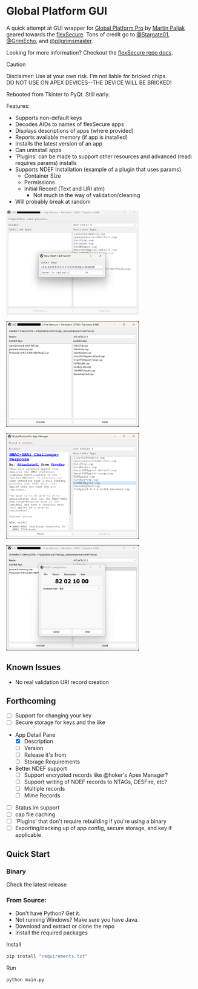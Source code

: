 # Global Platform GUI
A quick attempt at GUI wrapper for [Global Platform Pro](https://github.com/martinpaljak/GlobalPlatformPro) by 
[Martin Paljak](https://github.com/martinpaljak) geared towards the [flexSecure](https://dngr.us/flexsecure).
Tons of credit go to [@Stargate01](https://github.com/stargate01), [@GrimEcho](https://forum.dangerousthings.com/u/grimecho/summary), and [@pilgrimsmaster](https://forum.dangerousthings.com/u/pilgrimsmaster/summary).

Looking for more information? Checkout the [flexSecure repo docs](https://github.com/DangerousThings/flexsecure-applets/tree/master/docs).

> [!CAUTION]
> Disclaimer: Use at your own risk. I'm not liable for bricked chips.<br />
> DO NOT USE ON APEX DEVICES--THE DEVICE WILL BE BRICKED!

Rebooted from Tkinter to PyQt. Still early.

Features:
- Supports non-default keys
- Decodes AIDs to names of flexSecure apps
- Displays descriptions of apps (where provided)
- Reports available memory (if app is installed)
- Installs the latest version of an app
- Can uninstall apps
- 'Plugins' can be made to support other resources and advanced (read: requires params) installs
- Supports NDEF Installation (example of a plugin that uses params)
  - Container Size
  - Permissions
  - Initial Record (Text and URI atm)
    - Not much in the way of validation/cleaning
- Will probably break at random

<img src="screenshot_key_prompt.png" width=350 /><br />

<img src="screenshot.png" width=350/><br />

<img src="screenshot_app_description.png" width=350 /><br />

<img src="screenshot_ndef.png" width=350/>

## Known Issues
- No real validation URI record creation

## Forthcoming
- [ ] Support for changing your key
- [ ] Secure storage for keys and the like
- App Detail Pane
  - [x] Description
  - [ ] Version
  - [ ] Release it's from
  - [ ] Storage Requirements
- Better NDEF support
  - [ ] Support encrypted records like @hoker's Apex Manager?
  - [ ] Support writing of NDEF records to NTAGs, DESFire, etc?
  - [ ] Multiple records
  - [ ] Mime Records
- [ ] Status.im support
- [ ] cap file caching
- [ ] 'Plugins' that don't require rebuilding if you're using a binary
- [ ] Exporting/backing up of app config, secure storage, and key if applicable

## Quick Start

### Binary

Check the latest release

### From Source:

- Don't have Python? Get it.
- Not running Windows? Make sure you have Java.
- Download and extract or clone the repo
- Install the required packages

Install

```bash
pip install "requirements.txt" 
```

Run

```bash
python main.py
```
